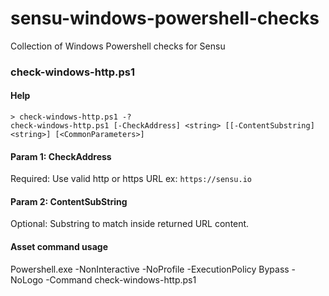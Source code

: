 # sensu-windows-powershell-checks
Collection of Windows Powershell checks for Sensu

### check-windows-http.ps1

#### Help
```
> check-windows-http.ps1 -?
check-windows-http.ps1 [-CheckAddress] <string> [[-ContentSubstring] <string>] [<CommonParameters>]
```

#### Param 1: CheckAddress
Required: Use valid http or https URL ex:  `https://sensu.io`

#### Param 2: ContentSubString
Optional: Substring to match inside returned URL content.

#### Asset command usage
Powershell.exe -NonInteractive -NoProfile -ExecutionPolicy Bypass -NoLogo -Command check-windows-http.ps1 <checkaddress url> <optional content substring> 
